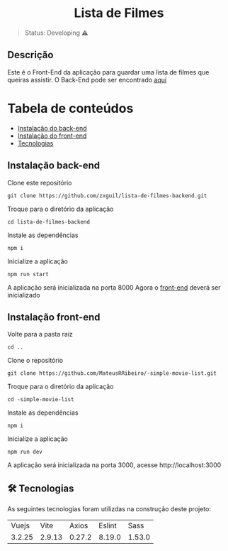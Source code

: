 <h1 align="center">Lista de Filmes</h1>

> Status: Developing ⚠️

## Descrição
Este é o Front-End da aplicação para guardar uma lista de filmes que queiras assistir.
O Back-End pode ser encontrado <a href="https://github.com/zxguil/lista-de-filmes-backend">aqui</a>


Tabela de conteúdos
=================
<!--ts-->
   * [Instalação do back-end](#instalacao-back-end)
   * [Instalação do front-end](#instalacao-front-end)
   * [Tecnologias](#tecnologias)
<!--te-->

## Instalação back-end

Clone este repositório

``git clone https://github.com/zxguil/lista-de-filmes-backend.git``


Troque para o diretório da aplicação

``cd lista-de-filmes-backend``


Instale as dependências

``npm i``


Inicialize a aplicação

``npm run start``


A aplicação será inicializada na porta 8000
Agora o <a href="https://github.com/MateusRRibeiro/-simple-movie-list">front-end</a> deverá ser inicializado

## Instalação front-end

Volte para a pasta raíz

``cd ..``


Clone o repositório

``git clone https://github.com/MateusRRibeiro/-simple-movie-list.git``


Troque para o diretório da aplicação

``cd -simple-movie-list``

Instale as dependências

``npm i``

Inicialize a aplicação

``npm run dev``


A aplicação será inicializada na porta 3000, acesse http://localhost:3000

## 🛠 Tecnologias

As seguintes tecnologias foram utilizdas na construção deste projeto:

<table>
  <tr>
    <td>Vuejs</td>
    <td>Vite</td>
    <td>Axios</td>
    <td>Eslint</td>
    <td>Sass</td>
  </tr>
  
  <tr>
    <td>3.2.25</td>
    <td>2.9.13</td>
    <td>0.27.2</td>
    <td>8.19.0</td>
    <td>1.53.0</td>
  </tr>
</table>
 
